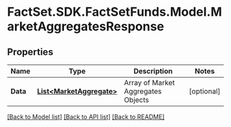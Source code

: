 # FactSet.SDK.FactSetFunds.Model.MarketAggregatesResponse

## Properties

Name | Type | Description | Notes
------------ | ------------- | ------------- | -------------
**Data** | [**List&lt;MarketAggregate&gt;**](MarketAggregate.md) | Array of Market Aggregates Objects | [optional] 

[[Back to Model list]](../README.md#documentation-for-models) [[Back to API list]](../README.md#documentation-for-api-endpoints) [[Back to README]](../README.md)

